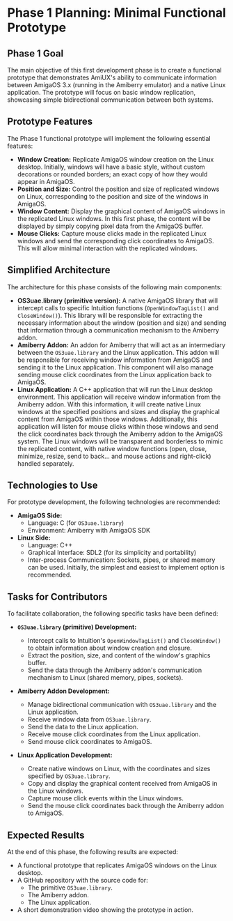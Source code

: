 # Phase 1 Planning: Minimal Functional Prototype

## Phase 1 Goal

The main objective of this first development phase is to create a functional prototype that demonstrates AmiUX's ability to communicate information between AmigaOS 3.x (running in the Amiberry emulator) and a native Linux application.  The prototype will focus on basic window replication, showcasing simple bidirectional communication between both systems.

## Prototype Features

The Phase 1 functional prototype will implement the following essential features:

*   **Window Creation:** Replicate AmigaOS window creation on the Linux desktop. Initially, windows will have a basic style, without custom decorations or rounded borders; an exact copy of how they would appear in AmigaOS.
*   **Position and Size:** Control the position and size of replicated windows on Linux, corresponding to the position and size of the windows in AmigaOS.
*   **Window Content:** Display the graphical content of AmigaOS windows in the replicated Linux windows. In this first phase, the content will be displayed by simply copying pixel data from the AmigaOS buffer.
*   **Mouse Clicks:** Capture mouse clicks made in the replicated Linux windows and send the corresponding click coordinates to AmigaOS.  This will allow minimal interaction with the replicated windows.

## Simplified Architecture

The architecture for this phase consists of the following main components:

*   **OS3uae.library (primitive version):** A native AmigaOS library that will intercept calls to specific Intuition functions (`OpenWindowTagList()` and `CloseWindow()`). This library will be responsible for extracting the necessary information about the window (position and size) and sending that information through a communication mechanism to the Amiberry addon.
*   **Amiberry Addon:** An addon for Amiberry that will act as an intermediary between the `OS3uae.library` and the Linux application. This addon will be responsible for receiving window information from AmigaOS and sending it to the Linux application.  This component will also manage sending mouse click coordinates from the Linux application back to AmigaOS.
*   **Linux Application:**  A C++ application that will run the Linux desktop environment. This application will receive window information from the Amiberry addon.  With this information, it will create native Linux windows at the specified positions and sizes and display the graphical content from AmigaOS within those windows.  Additionally, this application will listen for mouse clicks within those windows and send the click coordinates back through the Amiberry addon to the AmigaOS system.  The Linux windows will be transparent and borderless to mimic the replicated content, with native window functions (open, close, minimize, resize, send to back... and mouse actions and right-click) handled separately.


## Technologies to Use

For prototype development, the following technologies are recommended:

*   **AmigaOS Side:**
    *   Language: C (for `OS3uae.library`)
    *   Environment: Amiberry with AmigaOS SDK
*   **Linux Side:**
    *   Language: C++
    *   Graphical Interface: SDL2 (for its simplicity and portability)
    *   Inter-process Communication: Sockets, pipes, or shared memory can be used. Initially, the simplest and easiest to implement option is recommended.

## Tasks for Contributors

To facilitate collaboration, the following specific tasks have been defined:

*   **`OS3uae.library` (primitive) Development:**
    *   Intercept calls to Intuition's `OpenWindowTagList()` and `CloseWindow()` to obtain information about window creation and closure.
    *   Extract the position, size, and content of the window's graphics buffer.
    *   Send the data through the Amiberry addon's communication mechanism to Linux (shared memory, pipes, sockets).

*   **Amiberry Addon Development:**
    *   Manage bidirectional communication with `OS3uae.library` and the Linux application.
    *   Receive window data from `OS3uae.library`.
    *   Send the data to the Linux application.
    *   Receive mouse click coordinates from the Linux application.
    *   Send mouse click coordinates to AmigaOS.

*   **Linux Application Development:**
    *   Create native windows on Linux, with the coordinates and sizes specified by `OS3uae.library`.
    *   Copy and display the graphical content received from AmigaOS in the Linux windows.
    *   Capture mouse click events within the Linux windows.
    *   Send the mouse click coordinates back through the Amiberry addon to AmigaOS.


## Expected Results

At the end of this phase, the following results are expected:

*   A functional prototype that replicates AmigaOS windows on the Linux desktop.
*   A GitHub repository with the source code for:
    *   The primitive `OS3uae.library`.
    *   The Amiberry addon.
    *   The Linux application.
*   A short demonstration video showing the prototype in action.
